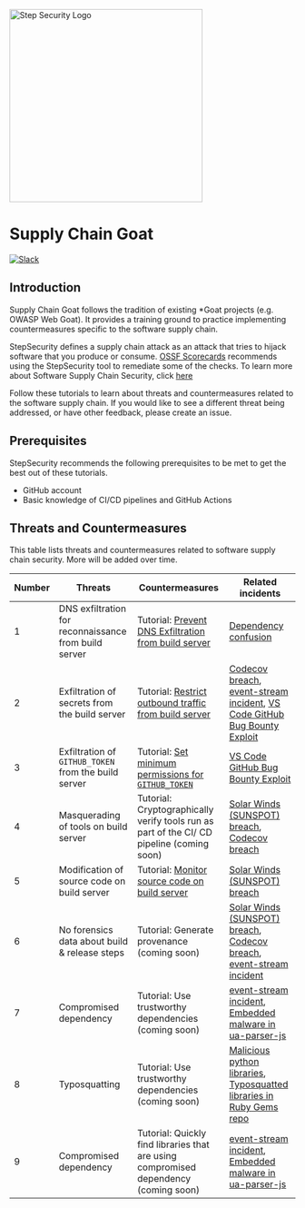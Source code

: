 <p align="left">
  <img src="https://raw.githubusercontent.com/step-security/supply-chain-goat/main/images/Logo.png" alt="Step Security Logo" width="340">
</p>

# Supply Chain Goat

[![Slack](https://img.shields.io/badge/Join%20the%20Community-Slack-blue)](https://join.slack.com/t/stepsecuritygroup/shared_invite/zt-11q5o2icy-9xuW51dJWQffFVl3DX98BQ)

## Introduction

Supply Chain Goat follows the tradition of existing *Goat projects (e.g. OWASP Web Goat). It provides a training ground to practice implementing countermeasures specific to the software supply chain. 

StepSecurity defines a supply chain attack as an attack that tries to hijack software that you produce or consume. [OSSF Scorecards](https://github.com/ossf/scorecard) recommends using the StepSecurity tool to remediate some of the checks. To learn more about Software Supply Chain Security, click [here](https://github.com/step-security/supply-chain-goat/blob/main/SoftwareSupplyChain.md)

Follow these tutorials to learn about threats and countermeasures related to the software supply chain. If you would like to see a different threat being addressed, or have other feedback, please create an issue. 


## Prerequisites

StepSecurity recommends the following prerequisites to be met to get the best out of these tutorials.
* GitHub account
* Basic knowledge of CI/CD pipelines and GitHub Actions

## Threats and Countermeasures

This table lists threats and countermeasures related to software supply chain security. More will be added over time. 

Number | Threats  | Countermeasures  | Related incidents
-------|--------- |------------------|----------------
1      |DNS exfiltration for reconnaissance from build server | Tutorial: [Prevent DNS Exfiltration from build server](DNSExfiltration.md) | [Dependency confusion](https://medium.com/@alex.birsan/dependency-confusion-4a5d60fec610)
2      |Exfiltration of secrets from the build server | Tutorial: [Restrict outbound traffic from build server](RestrictOutboundTraffic.md) | [Codecov breach](https://about.codecov.io/security-update/), [event-stream incident](https://blog.npmjs.org/post/180565383195/details-about-the-event-stream-incident.html), [VS Code GitHub Bug Bounty Exploit](https://www.bleepingcomputer.com/news/security/heres-how-a-researcher-broke-into-microsoft-vs-codes-github/)
3      |Exfiltration of `GITHUB_TOKEN` from the build server | Tutorial: [Set minimum permissions for `GITHUB_TOKEN`](MinimumTokenPermissions.md)| [VS Code GitHub Bug Bounty Exploit](https://www.bleepingcomputer.com/news/security/heres-how-a-researcher-broke-into-microsoft-vs-codes-github/)
4      |Masquerading of tools on build server | Tutorial: Cryptographically verify tools run as part of the CI/ CD pipeline (coming soon)  | [Solar Winds (SUNSPOT) breach](http://crowdstrike.com/blog/sunspot-malware-technical-analysis/), [Codecov breach](https://about.codecov.io/security-update/)
5      |Modification of source code on build server | Tutorial: [Monitor source code on build server](MonitorSourceCode.md)  | [Solar Winds (SUNSPOT) breach](http://crowdstrike.com/blog/sunspot-malware-technical-analysis/)
6      |No forensics data about build & release steps | Tutorial: Generate provenance (coming soon)  | [Solar Winds (SUNSPOT) breach](http://crowdstrike.com/blog/sunspot-malware-technical-analysis/), [Codecov breach](https://about.codecov.io/security-update/), [event-stream incident](https://blog.npmjs.org/post/180565383195/details-about-the-event-stream-incident.html)
7      |Compromised dependency | Tutorial: Use trustworthy dependencies (coming soon)  | [event-stream incident](https://blog.npmjs.org/post/180565383195/details-about-the-event-stream-incident.html), [Embedded malware in ua-parser-js](https://github.com/advisories/GHSA-pjwm-rvh2-c87w)
8      |Typosquatting | Tutorial: Use trustworthy dependencies (coming soon)  | [Malicious python libraries](https://www.zdnet.com/article/two-malicious-python-libraries-removed-from-pypi/), [Typosquatted libraries in Ruby Gems repo](https://thehackernews.com/2020/04/rubygem-typosquatting-malware.html)
9      |Compromised dependency | Tutorial: Quickly find libraries that are using compromised dependency (coming soon)  | [event-stream incident](https://blog.npmjs.org/post/180565383195/details-about-the-event-stream-incident.html), [Embedded malware in ua-parser-js](https://github.com/advisories/GHSA-pjwm-rvh2-c87w)
